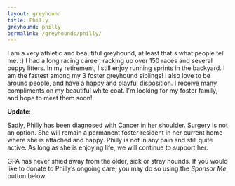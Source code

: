 ```yaml
---
layout: greyhound
title: Philly
greyhound: philly
permalink: /greyhounds/philly/
---
```


I am a very athletic and beautiful greyhound, at least that's what people tell me. :) I had a long racing career, racking up over 150 races and several puppy litters. In my retirement, I still enjoy running sprints in the backyard. I am the fastest among my 3 foster greyhound siblings! I also love to be around people, and have a happy and playful disposition. I receive many compliments on my beautiful white coat. I'm looking for my foster family, and hope to meet them soon!

**Update**:

Sadly, Philly has been diagnosed with Cancer in her shoulder.  Surgery is not an option.  She will remain a permanent foster resident in her current home where she is attached and happy.  Philly is not in any pain and still quite active.  As long as she is enjoying life, we will continue to support her.

GPA has never shied away from the older, sick or stray hounds.  If you would like to donate to Philly’s ongoing care, you may do so using the _Sponsor Me_ button below.
